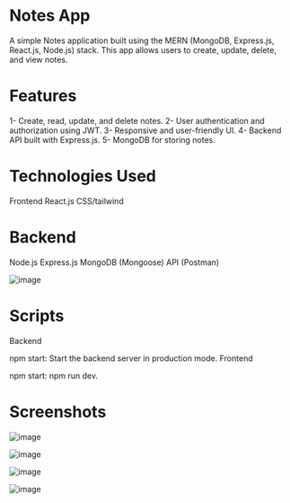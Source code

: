# Notes App

A simple  Notes application built using the MERN (MongoDB, Express.js, React.js, Node.js) stack. This app allows users to create, update, delete, and view notes.

# Features

1- Create, read, update, and delete notes.
2- User authentication and authorization using JWT.
3- Responsive and user-friendly UI.
4- Backend API built with Express.js.
5- MongoDB for storing notes.

# Technologies Used
Frontend
React.js
CSS/tailwind 

# Backend
Node.js
Express.js
MongoDB (Mongoose)
API (Postman)

![image](https://github.com/user-attachments/assets/20520496-ad2f-49a7-915f-74adc51480a0)


# Scripts
Backend

npm start: Start the backend server in production mode.
Frontend

npm start: npm run dev.

# Screenshots
![image](https://github.com/user-attachments/assets/59be4dbc-fa5b-4bd9-80e7-fe7fd6730e86)


![image](https://github.com/user-attachments/assets/52ba6a99-8b4f-41bf-970c-6762c9ce198d)



![image](https://github.com/user-attachments/assets/c86110ce-096c-42dc-8612-6e895b93535f)


![image](https://github.com/user-attachments/assets/c197c83d-b799-4260-95da-fdc65156d4bc)












